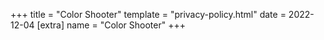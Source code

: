 +++
title = "Color Shooter"
template = "privacy-policy.html"
date = 2022-12-04
[extra]
name = "Color Shooter"
+++